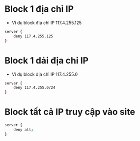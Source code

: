 # Block 1 địa chỉ IP 
- Ví dụ block địa chỉ IP 117.4.255.125
```sh
server {
	deny 117.4.255.125
}
```

# Block 1 dải địa chỉ IP
- Ví dụ block địa chỉ IP 117.4.255.0
```sh
server {
	deny 117.4.255.0/24
}
```

# Block tất cả IP truy cập vào site
```sh
server {
	deny all;
}
```